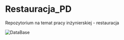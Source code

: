 # Restauracja_PD
Repozytorium na temat pracy inżynierskiej  - restauracja 

![DataBase](https://github.com/adrianwzorek/Restauracja_PD/assets/92018288/596f0fa9-9e33-4eb3-ae3d-495aaee45619)

